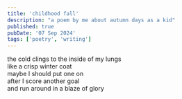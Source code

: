 ```yaml
---
title: 'childhood fall'
description: "a poem by me about autumn days as a kid"
published: true
pubDate: '07 Sep 2024'
tags: ['poetry', 'writing']
---
```


the cold clings to the inside of my lungs  
like a crisp winter coat  
maybe I should put one on  
after I score another goal  
and run around in a blaze of glory  